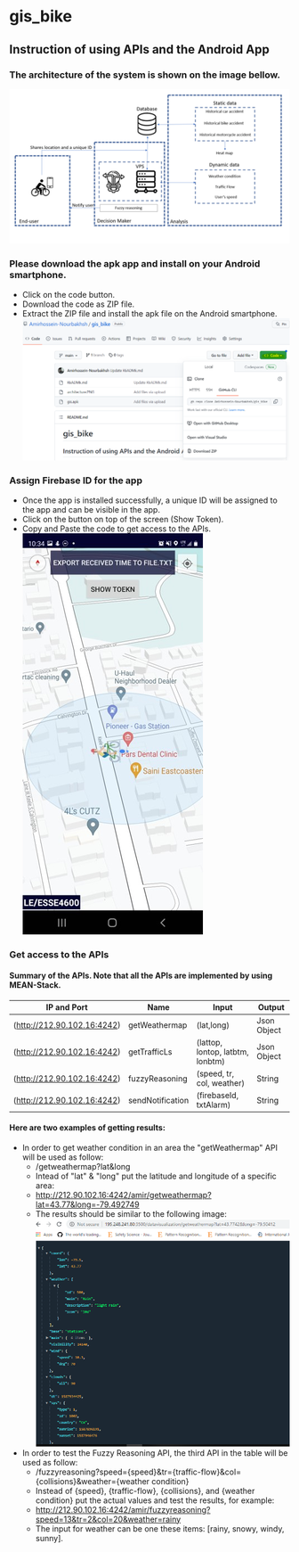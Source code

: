 # gis_bike
## Instruction of using APIs and the Android App
### The architecture of the system is shown on the image bellow.
![Architecture](/Img/architecture.PNG)
### Please download the apk app and install on your Android smartphone. 
* Click on the code button.
* Download the code as ZIP file.
* Extract the ZIP file and install the apk file on the Android smartphone.
![Architecture](/Img/test.PNG)
### Assign Firebase ID for the app
* Once the app is installed successfully, a unique ID will be assigned to the app and can be visible in the app.
* Click on the button on top of the screen (Show Token).
* Copy and Paste the code to get access to the APIs. 
![Architecture](/Img/app1.jpg)

### Get access to the APIs
#### Summary of the APIs. Note that all the APIs are implemented by using MEAN-Stack.   
|IP and Port|Name|Input|Output|
|----------|-------------|------|------|
| (http://212.90.102.16:4242) |   getWeathermap |  (lat,long) |  Json Object |
| (http://212.90.102.16:4242) |   getTrafficLs |  (lattop, lontop, latbtm, lonbtm) | Json Object  |
| (http://212.90.102.16:4242) | fuzzyReasoning  | (speed, tr, col, weather)  | String |
| (http://212.90.102.16:4242) |   sendNotification |  (firebaseId, txtAlarm) |  String |

#### Here are two examples of getting results:
* In order to get weather condition in an area the "getWeathermap" API will be used as follow:
  * /getweathermap?lat&long
  * Intead of "lat" & "long" put the latitude and longitude of a specific area:
  * http://212.90.102.16:4242/amir/getweathermap?lat=43.77&long=-79.492749
  * The results should be similar to the following image:
   ![Architecture](/Img/16weather.PNG)
* In order to test the Fuzzy Reasoning API, the third API in the table will be used as follow:
   * /fuzzyreasoning?speed={speed}&tr={traffic-flow}&col={collisions}&weather={weather condition}
   * Instead of {speed}, {traffic-flow}, {collisions}, and {weather condition} put the actual values and test the results, for example:
   * http://212.90.102.16:4242/amir/fuzzyreasoning?speed=13&tr=2&col=20&weather=rainy
   * The input for weather can be one these items: [rainy, snowy, windy, sunny].
